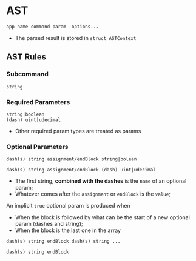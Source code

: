 # AST

````
app-name command param -options...
````

- The parsed result is stored in `struct ASTContext`

## AST Rules

### Subcommand

````
string
````

### Required Parameters

````
string|boolean
(dash) uint|udecimal
````
- Other required param types are treated as params

### Optional Parameters

````
dash(s) string assignment/endBlock string|bolean
````

````
dash(s) string assignment/endBlock (dash) uint|udecimal
````

- The first string, **combined with the dashes** is the `name` of an optional param;
- Whatever comes after the `assignment` or `endBlock` is the `value`;

An implicit `true` optional param is produced when

- When the block is followed by what can be the start of a new optional param (dashes and 
string);
- When the block is the last one in the array

````
dash(s) string endBlock dash(s) string ...
````

````
dash(s) string endBlock
````
